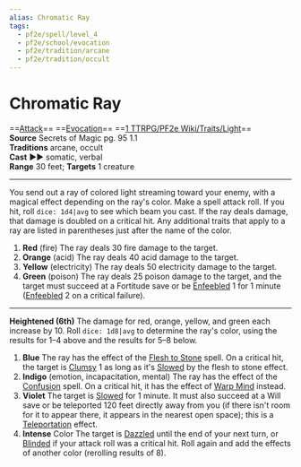 ```yaml
---
alias: Chromatic Ray
tags:
  - pf2e/spell/level_4
  - pf2e/school/evocation
  - pf2e/tradition/arcane
  - pf2e/tradition/occult
---
```


# Chromatic Ray

==[Attack](../../../Traits/Attack.md)== ==[Evocation](../../../Traits/Evocation.md)== ==[1 TTRPG/PF2e Wiki/Traits/Light](1%20TTRPG/PF2e%20Wiki/Traits/Light)==  
__Source__ Secrets of Magic pg. 95 1.1  
**Traditions** arcane, occult  
**Cast** ►► somatic, verbal  
**Range** 30 feet; **Targets** 1 creature

---

You send out a ray of colored light streaming toward your enemy, with a magical effect depending on the ray's color. Make a spell attack roll. If you hit, roll `dice: 1d4|avg` to see which beam you cast. If the ray deals damage, that damage is doubled on a critical hit. Any additional traits that apply to a ray are listed in parentheses just after the name of the color.

1. **Red** (fire) The ray deals 30 fire damage to the target.
2. **Orange** (acid) The ray deals 40 acid damage to the target.
3. **Yellow** (electricity) The ray deals 50 electricity damage to the target.
4. **Green** (poison) The ray deals 25 poison damage to the target, and the target must succeed at a Fortitude save or be [Enfeebled](../../../Conditions/Enfeebled.md) 1 for 1 minute ([Enfeebled](../../../Conditions/Enfeebled.md) 2 on a critical failure).

<hr>

**Heightened (6th)** The damage for red, orange, yellow, and green each increase by 10. Roll `dice: 1d8|avg` to determine the ray's color, using the results for 1–4 above and the results for 5–8 below.

1. **Blue** The ray has the effect of the [Flesh to Stone](../Level%206/Flesh%20to%20Stone.md) spell. On a critical hit, the target is [Clumsy](../../../Conditions/Clumsy.md) 1 as long as it's [Slowed](../../../Conditions/Slowed.md) by the flesh to stone effect.
2. **Indigo** (emotion, incapacitation, mental) The ray has the effect of the [Confusion](Confusion.md) spell. On a critical hit, it has the effect of [Warp Mind](../Level%207/Warp%20Mind.md) instead.
3. **Violet** The target is [Slowed](../../../Conditions/Slowed.md) for 1 minute. It must also succeed at a Will save or be teleported 120 feet directly away from you (if there isn't room for it to appear there, it appears in the nearest open space); this is a [Teleportation](../../../Traits/Teleportation.md) effect.
4. **Intense** Color The target is [Dazzled](../../../Conditions/Dazzled.md) until the end of your next turn, or [Blinded](../../../Conditions/Blinded.md) if your attack roll was a critical hit. Roll again and add the effects of another color (rerolling results of 8).
